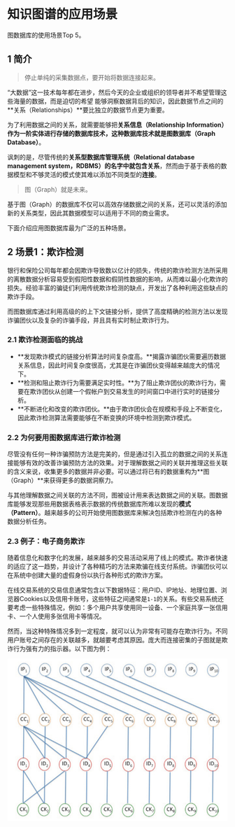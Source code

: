 # 知识图谱的应用场景

图数据库的使用场景Top 5。

## 1 简介

> 停止单纯的采集数据点，要开始将数据连接起来。

“大数据”这一技术每年都在进步，然后今天的企业或组织的领导者并不希望管理这些海量的数据，而是迫切的希望 能够洞察数据背后的知识，因此数据节点之间的**关系（Relationships）**要比独立的数据节点更为重要。

为了利用数据之间的关系，就需要能够把**关系信息（Relationship Information）**作为一阶实体进行存储的数据库技术，这种数据库技术就是**图数据库（Graph Database）**。

讽刺的是，尽管传统的**关系型数据库管理系统（Relational database management system，RDBMS）**的名字中就包含**关系**，然而由于基于表格的数据模型和不够灵活的模式使其难以添加不同类型的**连接**。

> 图（Graph）就是未来。

基于图（Graph）的数据库不仅可以高效存储数据之间的关系，还可以灵活的添加新的关系类型，因此其数据模型可以适用于不同的商业需求。

下面介绍应用图数据库最为广泛的五种场景。

## 2 场景1：欺诈检测

银行和保险公司每年都会因欺诈导致数以亿计的损失，传统的欺诈检测方法所采用的离散数据分析容易受到假阳性数据和假阴性数据的影响，从而难以最小化欺诈的损失。经验丰富的骗徒们利用传统欺诈检测的缺点，开发出了各种利用这些缺点的欺诈手段。

而图数据库通过利用高级的的上下文链接分析，提供了高度精确的检测方法以发现诈骗团伙以及复杂的诈骗手段，并且具有实时制止欺诈行为。

### 2.1 欺诈检测面临的挑战

- **发现欺诈模式的链接分析算法时间复杂度高。**揭露诈骗团伙需要遍历数据关系信息，因此时间复杂度很高，尤其是在诈骗团伙变得越来越庞大的情况下。
- **检测和阻止欺诈行为需要满足实时性。**为了阻止欺诈团伙的欺诈行为，需要在欺诈团伙从创建一个假帐户到交易发生的时间窗口中进行实时的链接分析。
- **不断进化和改变的欺诈团伙。**由于欺诈团伙会在规模和手段上不断变化，因此欺诈检测算法需要能够在不断变换的环境中检测到欺诈模式。

### 2.2 为何要用图数据库进行欺诈检测

尽管没有任何一种诈骗预防方法是完美的，但是通过引入孤立的数据之间的关系连接能够有效的改善诈骗预防方法的效果。对于理解数据之间的关联并推理这些关联的含义来说，收集更多的数据并非必要。可以通过将已有的数据重构为**图（Graph）**来获得更多的数据洞察力。

与其他理解数据之间关联的方法不同，图被设计用来表达数据之间的关联。图数据库能够发现那些用数据表格表示数据的传统数据库所难以发现的**模式（Pattern）**。越来越多的公司开始使用图数据库来解决包括欺诈检测在内的各种数据分析任务。

### 2.3 例子：电子商务欺诈

随着信息化和数字化的发展，越来越多的交易活动采用了线上的模式。欺诈者快速的适应了这一趋势，并设计了各种精巧的方法来欺骗在线支付系统。诈骗团伙可以在系统中创建大量的虚假身份以执行各种形式的欺诈方案。

在线交易系统的交易信息通常包含以下数据特征：用户ID、IP地址、地理位置、浏览器Cookies以及信用卡账号，这些特征之间通常是`1-1`的关系。有些交易系统还要考虑一些特殊情况，例如：多个用户共享使用同一设备、一个家庭共享一张信用卡、一个人使用多张信用卡等情况。

然而，当这种特殊情况多到一定程度，就可以认为非常有可能存在欺诈行为。不同用户账号之间存在的关联越多，就越要考虑其原因。庞大而连接密集的子图就是欺诈行为强有力的指示器。以下图为例：

![image-20191218132942171](.\imgs\01.001.png)

